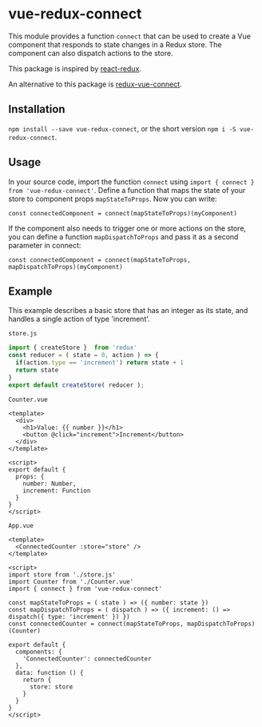 # vue-redux-connect

This module provides a function `connect` that can be used to create a Vue component that responds to state changes in a Redux store. The component can also dispatch actions to the store. 

This package is inspired by [react-redux](https://github.com/reduxjs/react-redux).

An alternative to this package is [redux-vue-connect](https://github.com/itsazzad/redux-vue-connect).

## Installation
`npm install --save vue-redux-connect`, or the short version `npm i -S vue-redux-connect`.

## Usage

In your source code, import the function `connect` using `import { connect } from 'vue-redux-connect'`. Define a function that maps the state of your store to component props `mapStateToProps`. Now you can write:

`const connectedComponent = connect(mapStateToProps)(myComponent)`

If the component also needs to trigger one or more actions on the store, you can define a function `mapDispatchToProps` and pass it as a second parameter in connect:

`const connectedComponent = connect(mapStateToProps, mapDispatchToProps)(myComponent)`

## Example

This example describes a basic store that has an integer as its state, and handles a single action of type 'increment'.


`store.js`
```js
import { createStore }  from 'redux'
const reducer = ( state = 0, action ) => {
  if(action.type == 'increment') return state + 1
  return state
}
export default createStore( reducer );
```


`Counter.vue`
```Vue
<template>
  <div>
    <h1>Value: {{ number }}</h1>
    <button @click="increment">Increment</button>
  </div>
</template>

<script>
export default {
  props: {
    number: Number,
    increment: Function
  }
}
</script>
```


`App.vue`
```Vue
<template>
  <ConnectedCounter :store="store" />
</template>

<script>
import store from './store.js'
import Counter from './Counter.vue'
import { connect } from 'vue-redux-connect'

const mapStateToProps = ( state ) => ({ number: state })
const mapDispatchToProps = ( dispatch ) => ({ increment: () => dispatch({ type: 'increment' }) })
const connectedCounter = connect(mapStateToProps, mapDispatchToProps)(Counter)

export default {
  components: { 
    'ConnectedCounter': connectedCounter
  },
  data: function () { 
    return {
      store: store
    }
  }
}
</script>
```